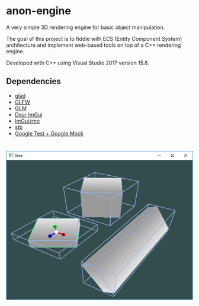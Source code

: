 # anon-engine
A very simple 3D rendering engine for basic object manipulation.

The goal of this project is to fiddle with ECS (Entity Component System) architecture and implement web-based tools on top of a C++ rendering engine.

Developed with C++ using Visual Studio 2017 version 15.8.

## Dependencies
- [glad](https://github.com/Dav1dde/glad)
- [GLFW](https://github.com/glfw/glfw)
- [GLM](https://github.com/g-truc/glm)
- [Dear ImGui](https://github.com/ocornut/imgui)
- [ImGuizmo](https://github.com/CedricGuillemet/ImGuizmo)
- [stb](https://github.com/nothings/stb)
- [Google Test + Google Mock](https://github.com/google/googletest)

#
![viewport-image](./data/viewport.png)
